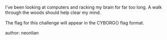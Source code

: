 I've been looking at computers and racking my brain for far too long. A walk through the woods should help clear my mind.

The flag for this challenge will appear in the CYBORG{} flag format.
ㅤ

author: neonlian
